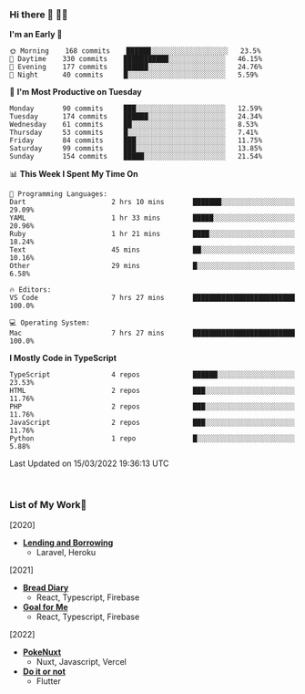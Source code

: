### Hi there 👋 🧑‍💻



<!--START_SECTION:waka-->
**I'm an Early 🐤** 

```text
🌞 Morning    168 commits    ██████░░░░░░░░░░░░░░░░░░░   23.5% 
🌆 Daytime    330 commits    ███████████░░░░░░░░░░░░░░   46.15% 
🌃 Evening    177 commits    ██████░░░░░░░░░░░░░░░░░░░   24.76% 
🌙 Night      40 commits     █░░░░░░░░░░░░░░░░░░░░░░░░   5.59%

```
📅 **I'm Most Productive on Tuesday** 

```text
Monday       90 commits     ███░░░░░░░░░░░░░░░░░░░░░░   12.59% 
Tuesday      174 commits    ██████░░░░░░░░░░░░░░░░░░░   24.34% 
Wednesday    61 commits     ██░░░░░░░░░░░░░░░░░░░░░░░   8.53% 
Thursday     53 commits     █░░░░░░░░░░░░░░░░░░░░░░░░   7.41% 
Friday       84 commits     ███░░░░░░░░░░░░░░░░░░░░░░   11.75% 
Saturday     99 commits     ███░░░░░░░░░░░░░░░░░░░░░░   13.85% 
Sunday       154 commits    █████░░░░░░░░░░░░░░░░░░░░   21.54%

```


📊 **This Week I Spent My Time On** 

```text
💬 Programming Languages: 
Dart                     2 hrs 10 mins       ███████░░░░░░░░░░░░░░░░░░   29.09% 
YAML                     1 hr 33 mins        █████░░░░░░░░░░░░░░░░░░░░   20.96% 
Ruby                     1 hr 21 mins        ████░░░░░░░░░░░░░░░░░░░░░   18.24% 
Text                     45 mins             ██░░░░░░░░░░░░░░░░░░░░░░░   10.16% 
Other                    29 mins             █░░░░░░░░░░░░░░░░░░░░░░░░   6.58%

🔥 Editors: 
VS Code                  7 hrs 27 mins       █████████████████████████   100.0%

💻 Operating System: 
Mac                      7 hrs 27 mins       █████████████████████████   100.0%

```

**I Mostly Code in TypeScript** 

```text
TypeScript               4 repos             ██████░░░░░░░░░░░░░░░░░░░   23.53% 
HTML                     2 repos             ███░░░░░░░░░░░░░░░░░░░░░░   11.76% 
PHP                      2 repos             ███░░░░░░░░░░░░░░░░░░░░░░   11.76% 
JavaScript               2 repos             ███░░░░░░░░░░░░░░░░░░░░░░   11.76% 
Python                   1 repo              █░░░░░░░░░░░░░░░░░░░░░░░░   5.88%

```



 Last Updated on 15/03/2022 19:36:13 UTC
<!--END_SECTION:waka-->


<br />

### List of My Work🚀
[2020]
- [**Lending and Borrowing**](https://lending-and-borrowing.herokuapp.com/)
  - Laravel, Heroku

[2021]
- [**Bread Diary**](https://bread-diary-web.web.app/)
  - React, Typescript, Firebase
- [**Goal for Me**](https://goal-for-me.web.app/)
  - React, Typescript, Firebase

[2022]
- [**PokeNuxt**](https://pokenuxt.vercel.app/)
  - Nuxt, Javascript, Vercel
- [**Do it or not**](https://apps.apple.com/jp/app/do-it-or-not/id1613818865)
  - Flutter

